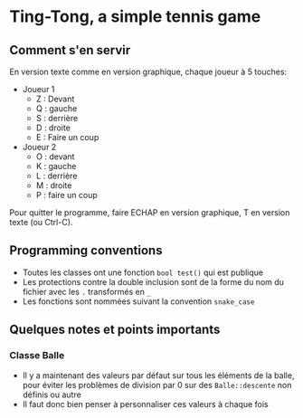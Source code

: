 # Ting-Tong, a simple tennis game

## Comment s'en servir

En version texte comme en version graphique, chaque joueur à 5 touches:
 - Joueur 1
    - Z : Devant
    - Q : gauche
    - S : derrière
    - D : droite
    - E : Faire un coup
 - Joueur 2
    - O : devant
    - K : gauche
    - L : derrière
    - M : droite
    - P : faire un coup

Pour quitter le programme, faire ECHAP en version graphique, T en version texte (ou Ctrl-C).

## Programming conventions
- Toutes les classes ont une fonction `bool test()` qui est publique
- Les protections contre la double inclusion sont de la forme du nom du fichier avec les `.` transformés en `_`
- Les fonctions sont nommées suivant la convention `snake_case`

## Quelques notes et points importants

### Classe Balle
- Il y a maintenant des valeurs par défaut sur tous les éléments de la balle, pour éviter les problèmes de division par 0 sur des `Balle::descente` non définis ou autre
- Il faut donc bien penser à personnaliser ces valeurs à chaque fois